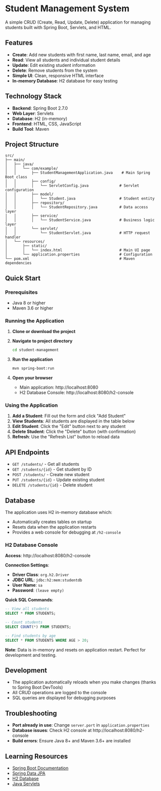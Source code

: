 # Student Management System

A simple CRUD (Create, Read, Update, Delete) application for managing students built with Spring Boot, Servlets, and HTML.

## Features

- **Create**: Add new students with first name, last name, email, and age
- **Read**: View all students and individual student details
- **Update**: Edit existing student information
- **Delete**: Remove students from the system
- **Simple UI**: Clean, responsive HTML interface
- **In-memory Database**: H2 database for easy testing

## Technology Stack

- **Backend**: Spring Boot 2.7.0
- **Web Layer**: Servlets
- **Database**: H2 (in-memory)
- **Frontend**: HTML, CSS, JavaScript
- **Build Tool**: Maven

## Project Structure

```
src/
├── main/
│   ├── java/
│   │   └── com/example/
│   │       ├── StudentManagementApplication.java    # Main Spring Boot class
│   │       ├── config/
│   │       │   └── ServletConfig.java              # Servlet configuration
│   │       ├── model/
│   │       │   └── Student.java                    # Student entity
│   │       ├── repository/
│   │       │   └── StudentRepository.java          # Data access layer
│   │       ├── service/
│   │       │   └── StudentService.java             # Business logic layer
│   │       └── servlet/
│   │           └── StudentServlet.java             # HTTP request handler
│   └── resources/
│       ├── static/
│       │   └── index.html                          # Main UI page
│       └── application.properties                  # Configuration
└── pom.xml                                         # Maven dependencies
```

## Quick Start

### Prerequisites

- Java 8 or higher
- Maven 3.6 or higher

### Running the Application

1. **Clone or download the project**

2. **Navigate to project directory**
   ```bash
   cd student-management
   ```

3. **Run the application**
   ```bash
   mvn spring-boot:run
   ```

4. **Open your browser**
   - Main application: http://localhost:8080
   - H2 Database Console: http://localhost:8080/h2-console

### Using the Application

1. **Add a Student**: Fill out the form and click "Add Student"
2. **View Students**: All students are displayed in the table below
3. **Edit Student**: Click the "Edit" button next to any student
4. **Delete Student**: Click the "Delete" button (with confirmation)
5. **Refresh**: Use the "Refresh List" button to reload data

## API Endpoints

- `GET /students/` - Get all students
- `GET /students/{id}` - Get student by ID
- `POST /students/` - Create new student
- `PUT /students/{id}` - Update existing student
- `DELETE /students/{id}` - Delete student

## Database

The application uses H2 in-memory database which:
- Automatically creates tables on startup
- Resets data when the application restarts
- Provides a web console for debugging at `/h2-console`

### H2 Database Console

**Access**: http://localhost:8080/h2-console

**Connection Settings**:
- **Driver Class**: `org.h2.Driver`
- **JDBC URL**: `jdbc:h2:mem:studentdb`
- **User Name**: `sa`
- **Password**: `(leave empty)`

**Quick SQL Commands**:
```sql
-- View all students
SELECT * FROM STUDENTS;

-- Count students
SELECT COUNT(*) FROM STUDENTS;

-- Find students by age
SELECT * FROM STUDENTS WHERE AGE > 20;
```

**Note**: Data is in-memory and resets on application restart. Perfect for development and testing.

## Development

- The application automatically reloads when you make changes (thanks to Spring Boot DevTools)
- All CRUD operations are logged to the console
- SQL queries are displayed for debugging purposes

## Troubleshooting

- **Port already in use**: Change `server.port` in `application.properties`
- **Database issues**: Check H2 console at http://localhost:8080/h2-console
- **Build errors**: Ensure Java 8+ and Maven 3.6+ are installed

## Learning Resources

- [Spring Boot Documentation](https://spring.io/projects/spring-boot)
- [Spring Data JPA](https://spring.io/projects/spring-data-jpa)
- [H2 Database](http://www.h2database.com/)
- [Java Servlets](https://docs.oracle.com/javaee/7/tutorial/servlets.htm)
